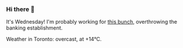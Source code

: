 ### Hi there :wave:

It's Wednesday! I'm probably working for [this bunch](https://github.com/kohofinancial), overthrowing the banking establishment.

Weather in Toronto: overcast, at +14°C.
